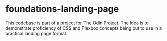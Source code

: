# foundations-landing-page

This codebase is part of a project for The Odin Project. The idea is to demonstrate proficiency of CSS and Flexbox concepts being put to use in a practical landing page format. 


